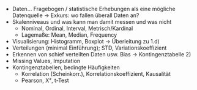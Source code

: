 * Daten… Fragebogen / statistische Erhebungen als eine mögliche Datenquelle → Exkurs: wo fallen überall Daten an?
* Skalenniveaus und was kann man damit messen und was nicht
    * Nominal, Ordinal, Interval, Metrisch/Kardinal
    * Lagemaße: Mean, Median, Frequency
* Visualisierung: Histogramm, Boxplot → Überleitung zu 1.d)
* Verteilungen (minimal Einführung); STD, Variationskoeffizient
* Erkennen von schief verteilten Daten usw. Bias → Kontingenztabelle 2)
* Missing Values, Imputation
* Kontingenztabellen, bedingte Häufigkeiten
    * Korrelation (Scheinkorr.), Korrelationskoeffizient, Kausalität
    * Pearson, X², t-Test

